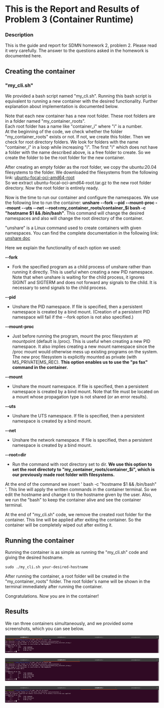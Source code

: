 # This is the Report and Results of Problem 3 (Container Runtime)

### Description
This is the guide and report for SDMN homework 2, problem 2. Please read it very carefully. The answer to the questions asked in the homework is documented here.

## Creating the container 
### "my_cli.sh" 
We provided a bash script named "my_cli.sh". Running this bash script is equivalent to running a new container with the desired functionality. Further explanation about implementation is documented below.

Note that each new container has a new root folder. These root folders are in a folder named "my_container_roots". \
Each root folder has a name like "container_i" where "i" is a number. \
At the beginning of the code, we check whether the folder "my_container_roots" exists or not. If not, we create this folder. Then we check for root directory folders.
We look for folders with the name "container_i" in a loop while increasing "i". The first "i" which does not have a folder with the name described above, is a free folder to create.
So we create the folder to be the root folder for the new container.

After creating an empty folder as the root folder, we copy the ubuntu:20.04 filesystems to the folder.
We downloaded the filesystems from the following link: [ubuntu-focal-oci-amd64-root](https://github.com/tianon/docker-brew-ubuntu-core/blob/5ed9ebdc8e9050d5b327c7ce3cda08b62cd28f67/focal/ubuntu-focal-oci-amd64-root.tar.gz) \
So we extract ubuntu-focal-oci-amd64-root.tar.gz to the new root folder directory. Now the root folder is entirely ready.

Now is the time to run our container and configure the namespaces. We use the following line to run the container: <strong>unshare --fork --pid --mount-proc --mount --uts --net --root=my_container_roots/container_$i bash -c "hostname $1 && /bin/bash"</strong>. This command will change the desired namespaces and also will change the root directory of the container. 

"unshare" is a Linux command used to create containers with given namespaces. You can find the complete documentation in the following link: [unshare doc](https://man7.org/linux/man-pages/man1/unshare.1.html)

Here we explain the functionality of each option we used:

<strong>--fork</strong>
+ Fork the specified program as a child process of unshare rather than running it directly.
This is useful when creating a new PID namespace. Note that when unshare is waiting for the child process, it ignores SIGINT and SIGTERM and does not forward any signals to the child.
It is necessary to send signals to the child process.

<strong>--pid</strong> 
+ Unshare the PID namespace. If file is specified, then a persistent namespace is created by a bind mount. (Creation of a persistent PID namespace will fail if the --fork option is not also specified.)

<strong>--mount-proc</strong>
+ Just before running the program, mount the proc filesystem at mountpoint (default is /proc). This is useful when creating a new PID namespace.
It also implies creating a new mount namespace since the /proc mount would otherwise mess up existing programs on the system.
The new proc filesystem is explicitly mounted as private (with MS_PRIVATE|MS_REC). <strong>This option enables us to use the "ps fax" command in the container.</strong>

<strong>--mount</strong>
+ Unshare the mount namespace. If file is specified, then a persistent namespace is created by a bind mount.
Note that file must be located on a mount whose propagation type is not shared (or an error results).

<strong>--uts</strong>
+ Unshare the UTS namespace. If file is specified, then a persistent namespace is created by a bind mount.

<strong>--net</strong>
+ Unshare the network namespace. If file is specified, then a persistent namespace is created by a bind mount.

<strong>--root=dir</strong>
+ Run the command with root directory set to dir. <strong>We use this option to set the root directoty to "my_container_roots/container_$i", which is our previously made root folder with filesystems.</strong>

At the end of the command we insert ' bash -c "hostname $1 && /bin/bash" '. This line will apply the written commands in the container terminal. So we edit the hostname and change it to the hostname given by the user. Also, we run the "bash" to keep the container alive and see the container terminal. 

At the end of "my_cli.sh" code, we remove the created root folder for the container. This line will be applied after exiting the container. So the container will be completely wiped out after exiting it. 

## Running the container
Running the container is as simple as running the "my_cli.sh" code and giving the desired hostname.

    sudo ./my_cli.sh your-desired-hostname
    
After running the container, a root folder will be created in the "my_container_roots" folder. The root folder's name will be shown in the terminal immediately after running the container. 

Congratulations. Now you are in the container!

## Results
We ran three containers simultaneously, and we provided some screenshots, which you can see below. 

![alt text](https://github.com/arman-maghsoudnia/SDMN_HW02/blob/main/Problem_2/Results/01.png?raw=true)

![alt text](https://github.com/arman-maghsoudnia/SDMN_HW02/blob/main/Problem_2/Results/02.png?raw=true)

![alt text](https://github.com/arman-maghsoudnia/SDMN_HW02/blob/main/Problem_2/Results/03.png?raw=true)



